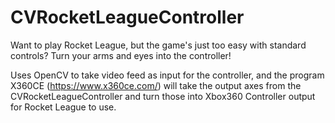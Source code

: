 # CVRocketLeagueController
Want to play Rocket League, but the game's just too easy with standard controls? Turn your arms and eyes into the controller!

Uses OpenCV to take video feed as input for the controller, and the program X360CE (https://www.x360ce.com/) will take the output axes from the CVRocketLeagueController and turn those into Xbox360 Controller output for Rocket League to use.
